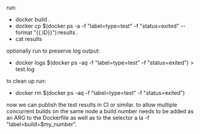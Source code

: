 run:
* docker build .
* docker cp $(docker ps -a -f "label=type=test" -f "status=exited" --format "{{.ID}}"):results .
* cat results

optionally run to preserve log output:
* docker logs $(docker ps -aq -f "label=type=test" -f "status=exited") > test.log

to clean up run:
* docker rm $(docker ps -aq -f "label=type=test" -f "status=exited")

now we can publish the test results in CI or similar.
to allow multiple concurrent builds on the same node a build number needs to be added as an ARG to the Dockerfile as well as to the selector a la -f "label=build=$my_number".